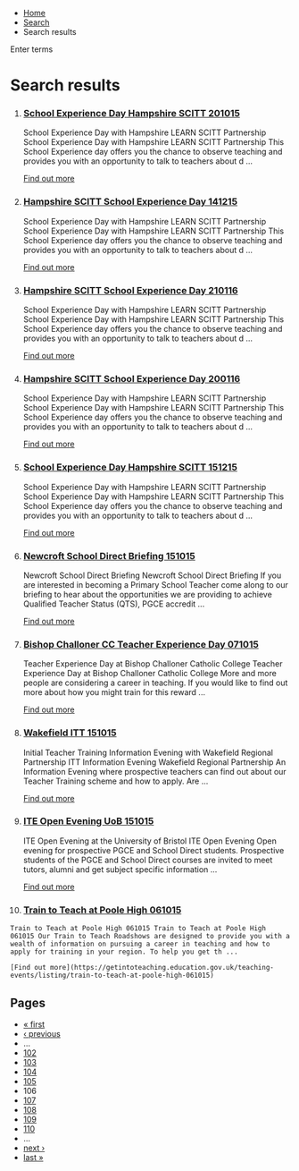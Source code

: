 *   [Home](/)
*   [Search](/search)
*   Search results

Enter terms 

Search results
==============

1.  ### [School Experience Day Hampshire SCITT 201015](https://getintoteaching.education.gov.uk/teaching-events/listing/school-experience-day-hampshire-scitt-201015)
    
    School Experience Day with Hampshire LEARN SCITT Partnership School Experience Day with Hampshire LEARN SCITT Partnership This School Experience day offers you the chance to observe teaching and provides you with an opportunity to talk to teachers about d ...
    
    [Find out more](https://getintoteaching.education.gov.uk/teaching-events/listing/school-experience-day-hampshire-scitt-201015)
    
2.  ### [Hampshire SCITT School Experience Day 141215](https://getintoteaching.education.gov.uk/teaching-events/listing/hampshire-scitt-school-experience-day-141215)
    
    School Experience Day with Hampshire LEARN SCITT Partnership School Experience Day with Hampshire LEARN SCITT Partnership This School Experience day offers you the chance to observe teaching and provides you with an opportunity to talk to teachers about d ...
    
    [Find out more](https://getintoteaching.education.gov.uk/teaching-events/listing/hampshire-scitt-school-experience-day-141215)
    
3.  ### [Hampshire SCITT School Experience Day 210116](https://getintoteaching.education.gov.uk/teaching-events/listing/hampshire-scitt-school-experience-day-210116)
    
    School Experience Day with Hampshire LEARN SCITT Partnership School Experience Day with Hampshire LEARN SCITT Partnership This School Experience day offers you the chance to observe teaching and provides you with an opportunity to talk to teachers about d ...
    
    [Find out more](https://getintoteaching.education.gov.uk/teaching-events/listing/hampshire-scitt-school-experience-day-210116)
    
4.  ### [Hampshire SCITT School Experience Day 200116](https://getintoteaching.education.gov.uk/teaching-events/listing/hampshire-scitt-school-experience-day-200116)
    
    School Experience Day with Hampshire LEARN SCITT Partnership School Experience Day with Hampshire LEARN SCITT Partnership This School Experience day offers you the chance to observe teaching and provides you with an opportunity to talk to teachers about d ...
    
    [Find out more](https://getintoteaching.education.gov.uk/teaching-events/listing/hampshire-scitt-school-experience-day-200116)
    
5.  ### [School Experience Day Hampshire SCITT 151215](https://getintoteaching.education.gov.uk/teaching-events/listing/school-experience-day-hampshire-scitt-151215)
    
    School Experience Day with Hampshire LEARN SCITT Partnership School Experience Day with Hampshire LEARN SCITT Partnership This School Experience day offers you the chance to observe teaching and provides you with an opportunity to talk to teachers about d ...
    
    [Find out more](https://getintoteaching.education.gov.uk/teaching-events/listing/school-experience-day-hampshire-scitt-151215)
    
6.  ### [Newcroft School Direct Briefing 151015](https://getintoteaching.education.gov.uk/teaching-events/listing/newcroft-school-direct-briefing-151015)
    
    Newcroft School Direct Briefing Newcroft School Direct Briefing If you are interested in becoming a Primary School Teacher come along to our briefing to hear about the opportunities we are providing to achieve Qualified Teacher Status (QTS), PGCE accredit ...
    
    [Find out more](https://getintoteaching.education.gov.uk/teaching-events/listing/newcroft-school-direct-briefing-151015)
    
7.  ### [Bishop Challoner CC Teacher Experience Day 071015](https://getintoteaching.education.gov.uk/teaching-events/listing/bishop-challoner-cc-teacher-experience-day-071015)
    
    Teacher Experience Day at Bishop Challoner Catholic College Teacher Experience Day at Bishop Challoner Catholic College More and more people are considering a career in teaching. If you would like to find out more about how you might train for this reward ...
    
    [Find out more](https://getintoteaching.education.gov.uk/teaching-events/listing/bishop-challoner-cc-teacher-experience-day-071015)
    
8.  ### [Wakefield ITT 151015](https://getintoteaching.education.gov.uk/teaching-events/listing/wakefield-itt-151015)
    
    Initial Teacher Training Information Evening with Wakefield Regional Partnership ITT Information Evening Wakefield Regional Partnership An Information Evening where prospective teachers can find out about our Teacher Training scheme and how to apply. Are ...
    
    [Find out more](https://getintoteaching.education.gov.uk/teaching-events/listing/wakefield-itt-151015)
    
9.  ### [ITE Open Evening UoB 151015](https://getintoteaching.education.gov.uk/teaching-events/listing/ite-open-evening-uob-151015)
    
    ITE Open Evening at the University of Bristol ITE Open Evening Open evening for prospective PGCE and School Direct students. Prospective students of the PGCE and School Direct courses are invited to meet tutors, alumni and get subject specific information ...
    
    [Find out more](https://getintoteaching.education.gov.uk/teaching-events/listing/ite-open-evening-uob-151015)
    
10.  ### [Train to Teach at Poole High 061015](https://getintoteaching.education.gov.uk/teaching-events/listing/train-to-teach-at-poole-high-061015)
    
    Train to Teach at Poole High 061015 Train to Teach at Poole High 061015 Our Train to Teach Roadshows are designed to provide you with a wealth of information on pursuing a career in teaching and how to apply for training in your region. To help you get th ...
    
    [Find out more](https://getintoteaching.education.gov.uk/teaching-events/listing/train-to-teach-at-poole-high-061015)
    

Pages
-----

*   [« first](/search/site "Go to first page")
*   [‹ previous](/search/site?page=104 "Go to previous page")
*   …
*   [102](/search/site?page=101 "Go to page 102")
*   [103](/search/site?page=102 "Go to page 103")
*   [104](/search/site?page=103 "Go to page 104")
*   [105](/search/site?page=104 "Go to page 105")
*   106
*   [107](/search/site?page=106 "Go to page 107")
*   [108](/search/site?page=107 "Go to page 108")
*   [109](/search/site?page=108 "Go to page 109")
*   [110](/search/site?page=109 "Go to page 110")
*   …
*   [next ›](/search/site?page=106 "Go to next page")
*   [last »](/search/site?page=1032 "Go to last page")